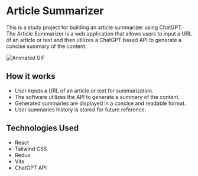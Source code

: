 # Article Summarizer

This is a study project for building an article summarizer using ChatGPT. The Article Summarizer is a web application that allows users to input a URL of an article or text and then utilizes a ChatGPT based API to generate a concise summary of the content.


![Animated GIF](https://media.giphy.com/media/v1.Y2lkPTc5MGI3NjExNDM1ZWYxMmU1MGM4NmM3YjFiOTVmNzI0YWJkYTBjMThhNjE1M2ZlYyZlcD12MV9pbnRlcm5hbF9naWZzX2dpZklkJmN0PWc/4ymHwO1IzJ6FmSAU5k/giphy.gif)


## How it works

- User inputs a URL of an article or text for summarization.
- The software utilizes the API to generate a summary of the content.
- Generated summaries are displayed in a concise and readable format.
- User summaries history is stored for future reference.

## Technologies Used

- React
- Tailwind CSS
- Redux
- Vite
- ChatGPT API
